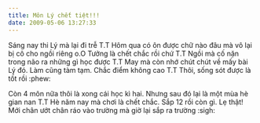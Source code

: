 ```yaml
---
title: Môn Lý chết tiệt!!!
date: 2009-05-06 13:27:33
---
```

Sáng nay thi Lý mà lại đi trễ T.T Hôm qua có ôn được chữ nào đâu mà vô lại bị cô cho ngồi riêng o.O Tưởng là chết chắc rồi chứ T.T Ngồi mà cố nặn trong não ra những gì học được T.T May mà còn nhớ chút chút về mấy bài Lý đó. Làm cũng tàm tạm. Chắc điểm không cao T.T Thôi, sống sót được là tốt rồi :phew:

Còn 4 môn nữa thôi là xong cái học kì hai. Nhưng sau đó lại là một mùa hè gian nan T.T Hè năm nay mà chơi là chết chắc. Sắp 12 rồi còn gì. Lẹ thật! Mới chân ướt chân ráo vào trường mà giờ lại sắp ra trường :sigh:
